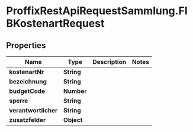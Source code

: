 # ProffixRestApiRequestSammlung.FIBKostenartRequest

## Properties
Name | Type | Description | Notes
------------ | ------------- | ------------- | -------------
**kostenartNr** | **String** |  | 
**bezeichnung** | **String** |  | 
**budgetCode** | **Number** |  | 
**sperre** | **String** |  | 
**verantwortlicher** | **String** |  | 
**zusatzfelder** | **Object** |  | 


